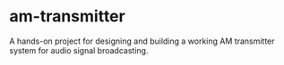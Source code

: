 # am-transmitter
A hands-on project for designing and building a working AM transmitter system for audio signal broadcasting.
